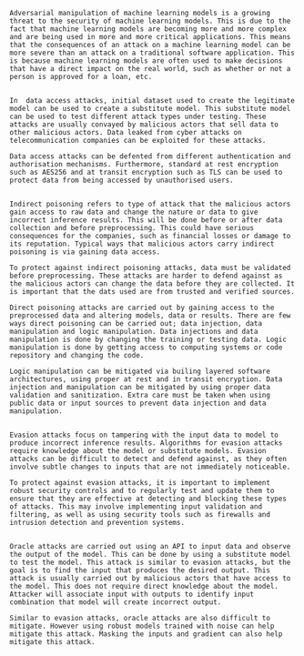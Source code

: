     Adversarial manipulation of machine learning models is a growing threat to the security of machine learning models. This is due to the fact that machine learning models are becoming more and more complex and are being used in more and more critical applications. This means that the consequences of an attack on a machine learning model can be more severe than an attack on a traditional software application. This is because machine learning models are often used to make decisions that have a direct impact on the real world, such as whether or not a person is approved for a loan, etc.
    
    
    In  data access attacks, initial dataset used to create the legitimate model can be used to create a substitute model. This substitute model can be used to test different attack types under testing. These attacks are usually convayed by malicious actors that sell data to other malicious actors. Data leaked from cyber attacks on telecommunication companies can be exploited for these attacks.

    Data access attacks can be defented from different authentication and authorisation mechanisms. Furthermore, standard at rest encryption such as AES256 and at transit encryption such as TLS can be used to protect data from being accessed by unauthorised users.


    Indirect poisoning refers to type of attack that the malicious actors gain access to raw data and change the nature or data to give incorrect inference results. This will be done before or after data collection and before preprocessing. This could have serious consequences for the companies, such as financial losses or damage to its reputation. Typical ways that malicious actors carry indirect poisoning is via gaining data access.

    To protect against indirect poisoning attacks, data must be validated before preprocessing. These attacks are harder to defend against as the malicious actors can change the data before they are collected. It is important that the dats used are from trusted and verified sources.

    Direct poisoning attacks are carried out by gaining access to the preprocessed data and altering models, data or results. There are few ways direct poisoning can be carried out; data injection, data manipulation and logic manipulation. Data injections and data manipulation is done by changing the training or testing data. Logic manipulation is done by getting access to computing systems or code repository and changing the code.

    Logic manipulation can be mitigated via builing layered software architectures, using proper at rest and in transit encryption. Data injection and manipulation can be mitigated by using proper data validation and sanitization. Extra care must be taken when using public data or input sources to prevent data injection and data manipulation.


    Evasion attacks focus on tampering with the input data to model to produce incorrect inference results. Algorithms for evasion attacks require knowledge about the model or substitute models. Evasion attacks can be difficult to detect and defend against, as they often involve subtle changes to inputs that are not immediately noticeable.

    To protect against evasion attacks, it is important to implement robust security controls and to regularly test and update them to ensure that they are effective at detecting and blocking these types of attacks. This may involve implementing input validation and filtering, as well as using security tools such as firewalls and intrusion detection and prevention systems.


    Oracle attacks are carried out using an API to input data and observe the output of the model. This can be done by using a substitute model to test the model. This attack is similar to evasion attacks, but the goal is to find the input that produces the desired output. This attack is usually carried out by malicious actors that have access to the model. This does not require direct knowledge about the model. Attacker will associate input with outputs to identify input combination that model will create incorrect output. 

    Similar to evasion attacks, oracle attacks are also difficult to mitigate. However using robust models trained with noise can help mitigate this attack. Masking the inputs and gradient can also help mitigate this attack.
